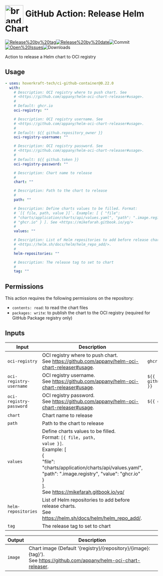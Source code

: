 <!-- start title -->

# <img src=".github/ghadocs/branding.svg" width="60px" align="center" alt="branding<icon:upload-cloud color:gray-dark>" /> GitHub Action: Release Helm Chart

<!-- end title -->
<!--
// jscpd:ignore-start
-->
<!-- start badges -->

<a href="https%3A%2F%2Fgithub.com%2Fhoverkraft-tech%2Fci-github-container%2Freleases%2Flatest"><img src="https://img.shields.io/github/v/release/hoverkraft-tech/ci-github-container?display_name=tag&sort=semver&logo=github&style=flat-square" alt="Release%20by%20tag" /></a><a href="https%3A%2F%2Fgithub.com%2Fhoverkraft-tech%2Fci-github-container%2Freleases%2Flatest"><img src="https://img.shields.io/github/release-date/hoverkraft-tech/ci-github-container?display_name=tag&sort=semver&logo=github&style=flat-square" alt="Release%20by%20date" /></a><img src="https://img.shields.io/github/last-commit/hoverkraft-tech/ci-github-container?logo=github&style=flat-square" alt="Commit" /><a href="https%3A%2F%2Fgithub.com%2Fhoverkraft-tech%2Fci-github-container%2Fissues"><img src="https://img.shields.io/github/issues/hoverkraft-tech/ci-github-container?logo=github&style=flat-square" alt="Open%20Issues" /></a><img src="https://img.shields.io/github/downloads/hoverkraft-tech/ci-github-container/total?logo=github&style=flat-square" alt="Downloads" />

<!-- end badges -->
<!--
// jscpd:ignore-end
-->
<!-- start description -->

Action to release a Helm chart to OCI registry

<!-- end description -->
<!-- start contents -->
<!-- end contents -->

## Usage

<!-- start usage -->

```yaml
- uses: hoverkraft-tech/ci-github-container@0.22.0
  with:
    # Description: OCI registry where to push chart. See
    # <https://github.com/appany/helm-oci-chart-releaser#usage>.
    #
    # Default: ghcr.io
    oci-registry: ""

    # Description: OCI registry username. See
    # <https://github.com/appany/helm-oci-chart-releaser#usage>.
    #
    # Default: ${{ github.repository_owner }}
    oci-registry-username: ""

    # Description: OCI registry password. See
    # <https://github.com/appany/helm-oci-chart-releaser#usage>.
    #
    # Default: ${{ github.token }}
    oci-registry-password: ""

    # Description: Chart name to release
    #
    chart: ""

    # Description: Path to the chart to release
    #
    path: ""

    # Description: Define charts values to be filled. Format:
    # `[{ file, path, value }]`. Example: [ { "file":
    # "charts/application/charts/api/values.yaml", "path": ".image.registry", "value":
    # "ghcr.io" } ]. See <https://mikefarah.gitbook.io/yq/>
    #
    values: ""

    # Description: List of Helm repositories to add before release charts. See
    # <https://helm.sh/docs/helm/helm_repo_add/>.
    #
    helm-repositories: ""

    # Description: The release tag to set to chart
    #
    tag: ""
```

<!-- end usage -->

## Permissions

This action requires the following permissions on the repository:

- `contents: read`: to read the chart files
- `packages: write`: to publish the chart to the OCI registry (required for GitHub Package registry only)

## Inputs

<!-- start inputs -->

| **Input**                          | **Description**                                                                                                                                                                                                                                                                          | **Default**                                 | **Required** |
| ---------------------------------- | ---------------------------------------------------------------------------------------------------------------------------------------------------------------------------------------------------------------------------------------------------------------------------------------- | ------------------------------------------- | ------------ |
| <code>oci-registry</code>          | OCI registry where to push chart.<br />See <https://github.com/appany/helm-oci-chart-releaser#usage>.                                                                                                                                                                                    | <code>ghcr.io</code>                        | **true**     |
| <code>oci-registry-username</code> | OCI registry username.<br />See <https://github.com/appany/helm-oci-chart-releaser#usage>.                                                                                                                                                                                               | <code>${{ github.repository_owner }}</code> | **true**     |
| <code>oci-registry-password</code> | OCI registry password.<br />See <https://github.com/appany/helm-oci-chart-releaser#usage>.                                                                                                                                                                                               | <code>${{ github.token }}</code>            | **true**     |
| <code>chart</code>                 | Chart name to release                                                                                                                                                                                                                                                                    |                                             | **true**     |
| <code>path</code>                  | Path to the chart to release                                                                                                                                                                                                                                                             |                                             | **true**     |
| <code>values</code>                | Define charts values to be filled.<br />Format: <code>[{ file, path, value }]</code>.<br />Example: [<br /> {<br /> "file": "charts/application/charts/api/values.yaml",<br /> "path": ".image.registry", "value": "ghcr.io"<br /> }<br />].<br />See <https://mikefarah.gitbook.io/yq/> |                                             | **false**    |
| <code>helm-repositories</code>     | List of Helm repositories to add before release charts.<br />See <https://helm.sh/docs/helm/helm_repo_add/>.                                                                                                                                                                             |                                             | **false**    |
| <code>tag</code>                   | The release tag to set to chart                                                                                                                                                                                                                                                          |                                             | **true**     |

<!-- end inputs -->
<!-- start outputs -->

| **Output**         | **Description**                                                                                                              |
| ------------------ | ---------------------------------------------------------------------------------------------------------------------------- |
| <code>image</code> | Chart image (Default '{registry}/{repository}/{image}:{tag}').<br />See <https://github.com/appany/helm-oci-chart-releaser>. |

<!-- end outputs -->
<!-- start [.github/ghadocs/examples/] -->
<!-- end [.github/ghadocs/examples/] -->
